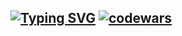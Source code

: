 [![Typing SVG](https://readme-typing-svg.herokuapp.com?color=%2336BCF7&lines=Hi,+there+I+am+Eugene+aka+zekabobs;Follow+me+now)](https://git.io/typing-svg)
[![codewars](https://www.codewars.com/users/zekabobs/badges/small)](https://www.codewars.com/users/zekabobs) 
-----
<!--  
<div class='tools'>
<img src=https://simpleicons.org/icons/python.svg width=50 heigth=50 alt='python'>
<img src=https://simpleicons.org/icons/mysql.svg width=50 heigth=50 alt='mysql'>
<img src=https://simpleicons.org/icons/postgresql.svg  width=50 heigth=50 alt='postgresql'>
</div>
<div class='contacts'></div>
-----
-->
